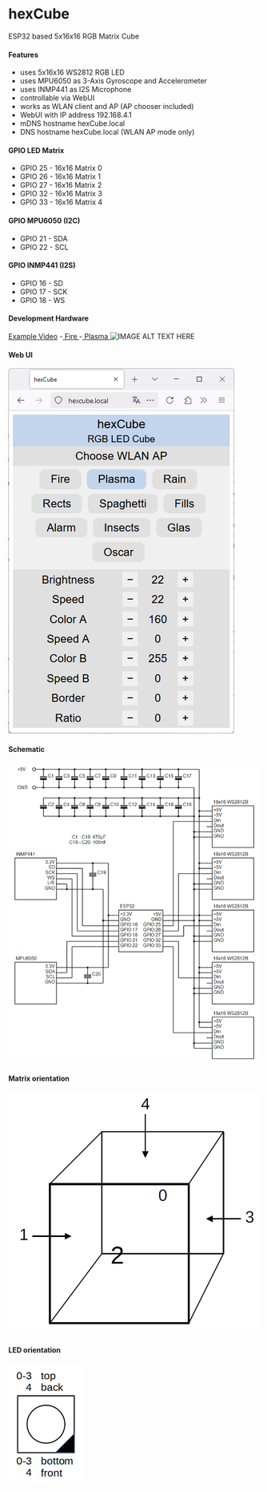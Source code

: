 # hexCube
ESP32 based 5x16x16 RGB Matrix Cube
#### Features
* uses 5x16x16 WS2812 RGB LED
* uses MPU6050 as 3-Axis Gyroscope and Accelerometer
* uses INMP441 as I2S Microphone
* controllable via WebUI
* works as WLAN client and AP (AP chooser included)
* WebUI with IP address 192.168.4.1
* mDNS hostname hexCube.local
* DNS hostname hexCube.local (WLAN AP mode only)
#### GPIO LED Matrix
* GPIO 25 - 16x16 Matrix 0
* GPIO 26 - 16x16 Matrix 1
* GPIO 27 - 16x16 Matrix 2
* GPIO 32 - 16x16 Matrix 3
* GPIO 33 - 16x16 Matrix 4
#### GPIO MPU6050 (I2C)
* GPIO 21 - SDA
* GPIO 22 - SCL
#### GPIO INMP441 (I2S)
* GPIO 16 - SD
* GPIO 17 - SCK
* GPIO 18 - WS
#### Development Hardware
[Example Video](https://www.youtube.com/watch?v=KOOkoH9jpKM)
-[ Fire ](https://www.youtube.com/shorts/TXOvpcaWYJA)
-[ Plasma ](https://www.youtube.com/shorts/llILyVM4B7A)
![IMAGE ALT TEXT HERE](documentation/hexCube_a.png)
#### Web UI
![IMAGE ALT TEXT HERE](documentation/webui.png)
#### Schematic
![IMAGE ALT TEXT HERE](documentation/hexCube.png)
#### Matrix orientation
![IMAGE ALT TEXT HERE](documentation/matrix_orientation.png)
#### LED orientation
![IMAGE ALT TEXT HERE](documentation/led_orientation.png)